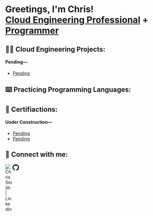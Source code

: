 <h1>Greetings, I'm Chris! <br/><a href="https://www.linkedin.com/in/linksmith/">Cloud Engineering Professional</a> + <a href="https://github.com/igitluv">Programmer</a></h1>

<h2>👨‍💻 Cloud Engineering Projects:</h2>

<body>
        <h4>Pending—</h4>
        <nav>
            <ul>
                <li><a href="Pending.pdf" target="_blank">Pending</a></li>            
            </ul>
        </nav>
  </body>

<h2>⌨️ Practicing Programming Languages:</h2>

<h2>📃 Certifiactions:</h2>

<body>
        <h4>Under Construction—</h4>
            <ul>
                <li><a href="https://www.null.null" target="_blank">Pending</a></li>
                <li><a href="https://www.null.null" target="_blank">Pending</a></li>
            </ul>
  </body>
  
<h2> 🤳 Connect with me:</h2>

<a href="https://www.linkedin.com/in/linksmith/"><img align="left" alt="ChrisSmith | LinkedIn" width="22px" src="https://cdn.jsdelivr.net/npm/simple-icons@v3/icons/linkedin.svg" /></a>

<a href="https://igitluv.github.io/igitluv/"><img align="left" alt="ChrisSmith | GitHub" width="22px" src="github-mark.png" /></a>
